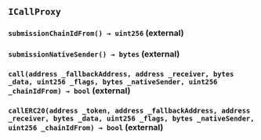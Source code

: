 ## `ICallProxy`






### `submissionChainIdFrom() → uint256` (external)





### `submissionNativeSender() → bytes` (external)





### `call(address _fallbackAddress, address _receiver, bytes _data, uint256 _flags, bytes _nativeSender, uint256 _chainIdFrom) → bool` (external)





### `callERC20(address _token, address _fallbackAddress, address _receiver, bytes _data, uint256 _flags, bytes _nativeSender, uint256 _chainIdFrom) → bool` (external)








